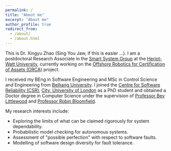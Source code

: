 ```yaml
---
permalink: /
title: "About me"
excerpt: "About me"
author_profile: true
redirect_from: 
  - /about/
  - /about.html
---
```


This is Dr. Xingyu Zhao (Sing You Jaw, if this is easier ...). I am a postdoctoral Research Associate in the [Smart System Group](https://smartsystems.hw.ac.uk/) at the [Heriot-Watt University](https://www.hw.ac.uk/), currently working on the [Offshore Robotics for Certification of Assets (ORCA)](https://orcahub.org/) project.

I received my BEng in Software Engineering and MSc in Control Science and Engineering from [Beihang University](https://ev.buaa.edu.cn/). I joined the [Centre for Software Reliability (CSR)](https://www.city.ac.uk/about/schools/mathematics-computer-science-engineering/research/centre-for-software-reliability), [City, University of London](https://www.city.ac.uk/) as a PhD student and obtained a Doctor degree in Computer Science under the supervision of [Professor Bev Littlewood](https://www.city.ac.uk/people/academics/bev-littlewood) and [Professor Robin Bloomfield](https://www.city.ac.uk/people/academics/robin-bloomfield).

My research interests include:
* Exploring the limits of what can be claimed rigorously for system dependability.
* Probabilistic model checking for autonomous systems.
* Assessment of "possible perfection" with respect to software faults.
* Modelling of software design diversity for fault tolerance.

<!--- powered by the [academicpages template](https://github.com/academicpages/academicpages.github.io) and hosted --->
